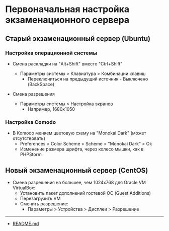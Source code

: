 # Первоначальная настройка экзаменационного сервера

## Старый экзаменационный сервер (Ubuntu)

### Настройка операционной системы

- Смена раскладки на "Alt+Shift" вместо "Ctrl+Shift"
    - Параметры системы > Клавиатура > Комбинации клавиш
        - Переключиться на предыдущий источник - Выключено (BackSpace)

- Смена разрешения
    - Параметры системы > Настройка экранов
        - Например, 1680x1050
        
### Настройка Comodo

- В Komodo меняем цветовую схему на "Monokai Dark" (может отсутствовать)
    - Preferences > Color Scheme > Scheme > "Monokai Dark" > Ok
    - Изменение размера шрифта, через колесо мышки, как в PHPStorm           

## Новый экзаменационный сервер (CentOS)

- Смена разрешения на большее, чем 1024x768 для Oracle VM VirtualBox:
    - Установить пакет дополнений гостевой ОС (Guest Additions)
    - Перезагрузить VM
    - Сменить разрешение: 
        - Параметры > Устройства > Дисплеи > Разрешение

____
* [README.md](../../README.md)